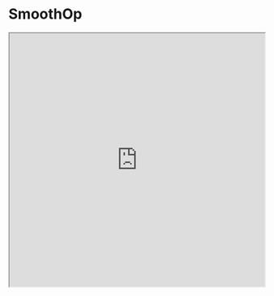 # SmoothOp

<iframe src="https://docs.google.com/viewer?url=https://raw.githubusercontent.com/ColmCoffey/Medical-Device-Portfolio/main/Colm%20Coffey_Medical%20Device%20Portfolio.pdf&embedded=true" width="100%" height="500px"></iframe>
